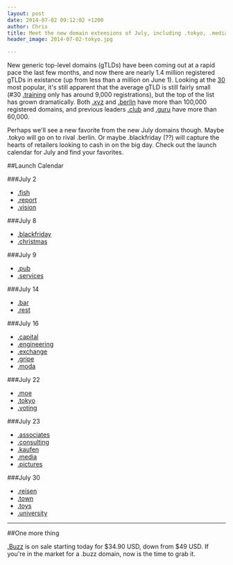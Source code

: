 ```yaml
---
layout: post
date: 2014-07-02 09:12:02 +1200
author: Chris
title: Meet the new domain extensions of July, including .tokyo, .media and .town
header_image: 2014-07-02-tokyo.jpg

---
```


New generic top-level domains (gTLDs) have been coming out at a rapid pace the last few months, and now there are nearly 1.4 million registered gTLDs in existance (up from less than a million on June 1). Looking at the [30](http://ntldstats.com/) most popular, it's still apparent that the average gTLD is still fairly small (#30 [.training](https://iwantmyname.com/domains/dot-training) only has around 9,000 registrations), but the top of the list has grown dramatically. Both [.xyz](https://iwantmyname.com/domains/dot-xyz) and [.berlin](https://iwantmyname.com/domains/dot-berlin) have more than 100,000 registered domains, and previous leaders [.club](https://iwantmyname.com/domains/dot-club) and [.guru](https://iwantmyname.com/domains/dot-guru) have more than 60,000.

Perhaps we'll see a new favorite from the new July domains though. Maybe .tokyo will go on to rival .berlin. Or maybe .blackfriday (??) will capture the hearts of retailers looking to cash in on the big day. Check out the launch calendar for July and find your favorites.

##Launch Calendar

###July 2

+ [.fish](https://iwantmyname.com/domains/dot-fish)
+ [.report](https://iwantmyname.com/domains/dot-report)
+ [.vision](https://iwantmyname.com/domains/dot-vision)

###July 8

+ [.blackfriday](https://iwantmyname.com/domains/dot-blackfriday)
+ [.christmas](https://iwantmyname.com/domains/dot-christmas)

###July 9

+ [.pub](https://iwantmyname.com/domains/dot-pub)
+ [.services](https://iwantmyname.com/domains/dot-services)

###July 14

+ [.bar](https://iwantmyname.com/domains/dot-bar)
+ [.rest](https://iwantmyname.com/domains/dot-rest)

###July 16

+ [.capital](https://iwantmyname.com/domains/dot-capital)
+ [.engineering](https://iwantmyname.com/domains/dot-engineering)
+ [.exchange](https://iwantmyname.com/domains/dot-exchange)
+ [.gripe](https://iwantmyname.com/domains/dot-gripe)
+ [.moda](https://iwantmyname.com/domains/dot-moda)

###July 22

+ [.moe](https://iwantmyname.com/domains/dot-moe)
+ [.tokyo](https://iwantmyname.com/domains/dot-tokyo)
+ [.voting](https://iwantmyname.com/domains/dot-voting)

###July 23

+ [.associates](https://iwantmyname.com/domains/dot-associates)
+ [.consulting](https://iwantmyname.com/domains/dot-consulting)
+ [.kaufen](https://iwantmyname.com/domains/dot-kaufen)
+ [.media](https://iwantmyname.com/domains/dot-media)
+ [.pictures](https://iwantmyname.com/domains/dot-pictures)

###July 30

+ [.reisen](https://iwantmyname.com/domains/dot-reisen)
+ [.town](https://iwantmyname.com/domains/dot-town)
+ [.toys](https://iwantmyname.com/domains/dot-toys)
+ [.university](https://iwantmyname.com/domains/dot-university)

***

##One more thing

[.Buzz](https://iwantmyname.com/domains/dot-buzz) is on sale starting today for $34.90 USD, down from $49 USD. If you're in the market for a .buzz domain, now is the time to grab it. 